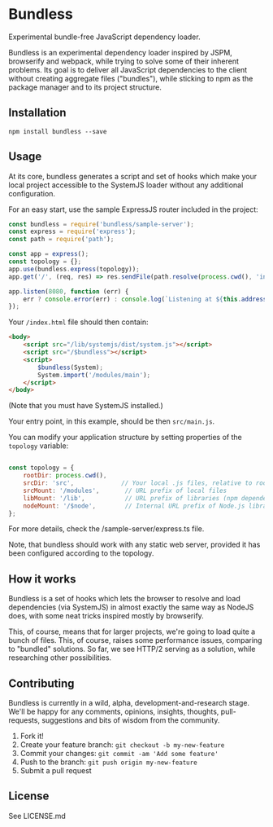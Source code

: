 # Bundless

Experimental bundle-free JavaScript dependency loader.

Bundless is an experimental dependency loader inspired by JSPM, browserify
and webpack, while trying to solve some of their inherent problems. Its 
goal is to deliver all JavaScript dependencies to the client without 
creating aggregate files ("bundles"), while sticking to npm as the 
package manager and to its project structure.

## Installation

`npm install bundless --save`

## Usage

At its core, bundless generates a script and set of hooks which make your
local project accessible to the SystemJS loader without any additional
configuration.

For an easy start, use the sample ExpressJS router included in the project:

```javascript
const bundless = require('bundless/sample-server');
const express = require('express');
const path = require('path');

const app = express();
const topology = {};
app.use(bundless.express(topology));
app.get('/', (req, res) => res.sendFile(path.resolve(process.cwd(), 'index.html')));

app.listen(8080, function (err) {
    err ? console.error(err) : console.log(`Listening at ${this.address().address}:${this.address().port}`);
});
```

Your `/index.html` file should then contain:
 
```html
<body>
    <script src="/lib/systemjs/dist/system.js"></script>
    <script src="/$bundless"></script>
    <script>
        $bundless(System);
        System.import('/modules/main');
    </script>
</body>
```


(Note that you must have SystemJS installed.)

Your entry point, in this example, should be then `src/main.js`.
 
You can modify your application structure by setting properties of the 
`topology` variable:

```javascript

const topology = {
    rootDir: process.cwd(),
    srcDir: 'src',             // Your local .js files, relative to rootDir
    srcMount: '/modules',       // URL prefix of local files
    libMount: '/lib',           // URL prefix of libraries (npm dependencies)
    nodeMount: '/$node',        // Internal URL prefix of Node.js libraries
};
```

For more details, check the /sample-server/express.ts file.

Note, that bundless should work with any static web server, provided
it has been configured according to the topology.

## How it works

Bundless is a set of hooks which lets the browser to resolve and load
dependencies (via SystemJS) in almost exactly the same way as NodeJS does, 
with some neat tricks inspired mostly by browserify.

This, of course, means that for larger projects, we're going to load quite
a bunch of files. This, of course, raises some performance issues, comparing
to "bundled" solutions. So far, we see HTTP/2 serving as a solution,
while researching other possibilities.

## Contributing

Bundless is currently in a wild, alpha, development-and-research stage.
We'll be happy for any comments, opinions, insights, thoughts, pull-requests,
suggestions and bits of wisdom from the community. 

1. Fork it!
2. Create your feature branch: `git checkout -b my-new-feature`
3. Commit your changes: `git commit -am 'Add some feature'`
4. Push to the branch: `git push origin my-new-feature`
5. Submit a pull request

## License

See LICENSE.md
